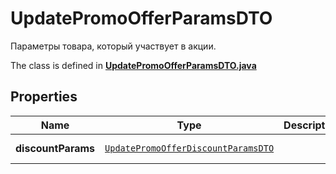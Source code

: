 

# UpdatePromoOfferParamsDTO

Параметры товара, который участвует в акции.

The class is defined in **[UpdatePromoOfferParamsDTO.java](../../src/main/java/org/openapitools/model/UpdatePromoOfferParamsDTO.java)**

## Properties

Name | Type | Description | Notes
------------ | ------------- | ------------- | -------------
**discountParams** | [`UpdatePromoOfferDiscountParamsDTO`](UpdatePromoOfferDiscountParamsDTO.md) |  |  [optional property]



